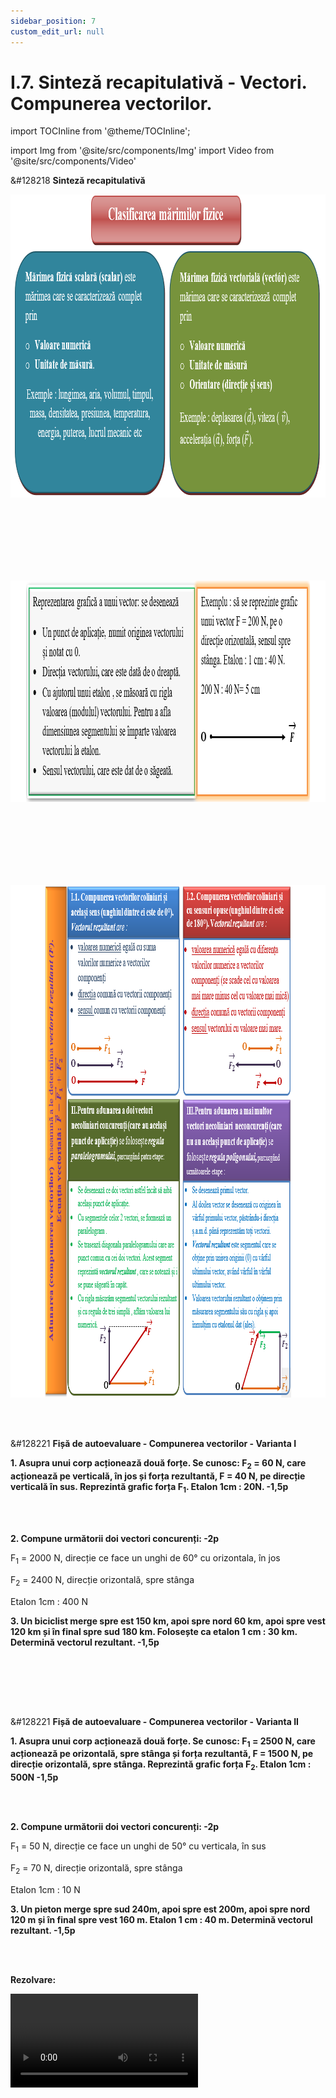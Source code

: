 ```yaml
---
sidebar_position: 7
custom_edit_url: null
---
```


# I.7. Sinteză recapitulativă - Vectori. Compunerea vectorilor.


import TOCInline from '@theme/TOCInline';

<TOCInline toc={toc} />



import Img from '@site/src/components/Img'
import Video from '@site/src/components/Video'


<div class="alert alert--primary" role="alert">

&#128218 **Sinteză recapitulativă**



<Img className="img-responsive4" src="fizica/clasa7/capitolul1/I-7-sinteza-recapitulativa-vectori-compunerea-vectorilor-poza1-schema-mentala-clasificarea-marimilor-fizice.png" width="1000" height="485" lazy={false} />


<br></br>
<br></br>
<br></br>




<Img className="img-responsive4" src="fizica/clasa7/capitolul1/I-7-sinteza-recapitulativa-vectori-compunerea-vectorilor-poza2-schema-mentala-reprezentarea-grafica-a-unui-vector.png" width="1000" height="354" lazy={false} />


<br></br>
<br></br>
<br></br>



<Img className="img-responsive4" src="fizica/clasa7/capitolul1/I-7-sinteza-recapitulativa-vectori-compunerea-vectorilor-poza3-schema-mentala-compunerea-vectorilor-coliniari-si-necoliniari.png" width="1000" height="820" lazy={false} />




</div>


<br></br>



<div class="alert alert--warning" role="alert">

&#128221 **Fișă de autoevaluare - Compunerea vectorilor - Varianta I**



**1. Asupra unui corp acționează două forțe. Se cunosc: F<sub>2</sub> = 60 N, care acționează pe verticală, în jos și forța rezultantă, F = 40 N, pe direcție verticală în sus. Reprezintă grafic forța F<sub>1</sub>. Etalon 1cm : 20N. -1,5p**

<br></br>

**2. Compune următorii doi vectori concurenți: -2p**

F<sub>1</sub> = 2000 N, direcție ce face un unghi de 60° cu orizontala, în jos

F<sub>2</sub> = 2400 N, direcție orizontală, spre stânga

Etalon 1cm : 400 N


**3. Un biciclist merge spre est 150 km, apoi spre nord 60 km, apoi spre vest 120 km și în final spre sud 180 km. Folosește ca etalon 1 cm : 30 km. Determină vectorul rezultant. -1,5p**

<br></br>





</div>


<br></br>



<div class="alert alert--warning" role="alert">

&#128221 **Fișă de autoevaluare - Compunerea vectorilor - Varianta II**


**1. Asupra unui corp acționează două forțe. Se cunosc: F<sub>1</sub> = 2500 N, care acționează pe orizontală, spre stânga și forța rezultantă, F = 1500 N, pe direcție orizontală, spre stânga. Reprezintă grafic forța F<sub>2</sub>. Etalon 1cm : 500N -1,5p**

<br></br>

**2. Compune următorii doi vectori concurenți: -2p**

F<sub>1</sub> = 50 N, direcție ce face un unghi de 50° cu verticala, în sus

F<sub>2</sub> = 70 N, direcție orizontală, spre stânga

Etalon 1cm : 10 N


**3. Un pieton merge spre sud 240m, apoi spre est 200m, apoi spre nord 120 m și în final spre vest 160 m. Etalon 1 cm : 40 m. Determină vectorul rezultant. -1,5p**

<br></br>



**Rezolvare:**


<Video src="https://www.youtube.com/embed/HuJ5XSQjBrE" />





</div>



